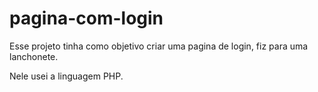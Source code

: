 # pagina-com-login

Esse projeto tinha como objetivo criar uma pagina de login, fiz para uma lanchonete.

Nele usei a linguagem PHP. 
